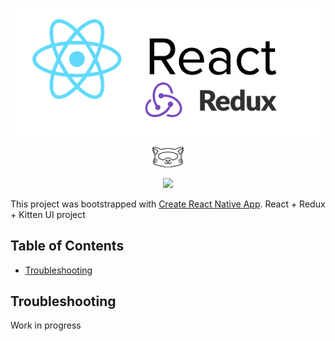 
<p align="center">
  <img src="logo.png">
</p>

<p align="center">
    <a href="https://opensource.org/licenses/MIT"><img src="kittenLogo.png"></a>
</p>

<p align="center">
    <a href="https://opensource.org/licenses/MIT"><img src="https://img.shields.io/badge/License-MIT-blue.svg"></a>
</p>


This project was bootstrapped with [Create React Native App](https://github.com/react-community/create-react-native-app). React + Redux + Kitten UI project


## Table of Contents

* [Troubleshooting](#troubleshooting)

## Troubleshooting

Work in progress